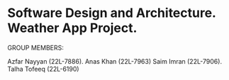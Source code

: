 # Software Design and Architecture. Weather App Project.

GROUP MEMBERS: 

Azfar Nayyan (22L-7886).
Anas Khan (22L-7963)
Saim Imran (22L-7906).
Talha Tofeeq (22L-6190)
